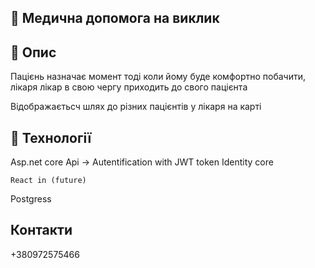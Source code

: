     
    
## 🚀 Медична допомога на виклик

## 📌 Опис

Пацієнь назначає момент тоді
коли йому буде комфортно
побачити, лікаря лікар в свою 
чергу приходить до свого пацієнта

Відображаєтьсч шлях до різних пацієнтів 
у лікаря на карті

## 🔧 Технології

Asp.net core Api -> 
    Autentification with JWT token
    Identity core

    React in (future) 
Postgress


## Контакти

+380972575466

